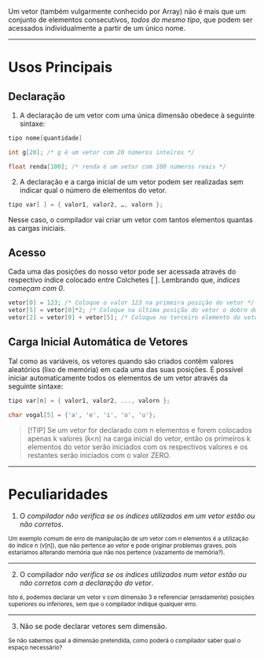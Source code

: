 Um vetor (também vulgarmente conhecido por Array) não é mais que um conjunto de elementos consecutivos, *todos do mesmo tipo*, que podem ser acessados individualmente a partir de um único nome.

---
# Usos Principais
## Declaração
1. A declaração de um vetor com uma única dimensão obedece à seguinte sintaxe:
```C
tipo nome[quantidade]

int g[20]; /* g é um vetor com 20 números inteiros */

float renda[100]; /* renda é um vetor com 100 números reais */
```
2. A declaração e a carga inicial de um vetor podem ser realizadas sem indicar qual o número de elementos do vetor.
```C
tipo var[ ] = { valor1, valor2, …, valorn };
```
Nesse caso, o compilador vai criar um vetor com tantos elementos quantas as cargas iniciais.
## Acesso
Cada uma das posições do nosso vetor pode ser acessada através do respectivo índice colocado entre Colchetes \[ ]. Lembrando que, *índices começam com 0*.
```C
vetor[0] = 123; /* Coloque o valor 123 na primeira posição do vetor */
vetor[5] = vetor[0]*2; /* Coloque na última posição do vetor o dobro do valor do primeiro elemento. */
vetor[2] = vetor[0] + vetor[5]; /* Coloque no terceiro elemento do vetor a soma do primeiro com o último elemento. */
```
## Carga Inicial Automática de Vetores
Tal como as variáveis, os vetores quando são criados contêm valores aleatórios (lixo de memória) em cada uma das suas posições.
É possível iniciar automaticamente todos os elementos de um vetor através da seguinte sintaxe:
```C
tipo var[n] = { valor1, valor2, ..., valorn };

char vogal[5] = {'a', 'e', 'i', 'o', 'u'};
```
> [!TIP] Se um vetor for declarado com n elementos e forem colocados apenas k valores (k<n) na carga inicial do vetor, então os primeiros k elementos do vetor serão iniciados com os respectivos valores e os restantes serão iniciados com o valor ZERO.

---

# Peculiaridades

1. O *compilador não verifica se os índices utilizados em um vetor estão ou não corretos*.

<small>Um exemplo comum de erro de manipulação de um vetor com n elementos é a utilização do índice n (v[n]), que não pertence ao vetor e pode originar problemas graves, pois estaríamos alterando memória que não nos pertence (vazamento de memória?).</small>

---

2. O compilador *não verifica se os índices utilizados num vetor estão ou não corretos com a declaração do vetor*.

<small>Isto é, podemos declarar um vetor v com dimensão 3 e referenciar (erradamente) posições superiores ou inferiores, sem que o compilador indique qualquer erro.</small>

---

3. Não se pode declarar vetores sem dimensão. 

<small>Se não sabemos qual a dimensão pretendida, como poderá o compilador saber qual o espaço necessário?</small>